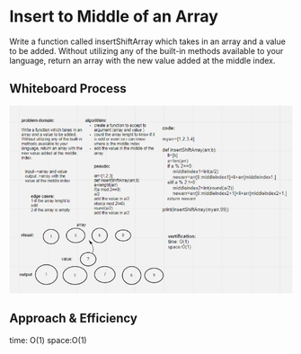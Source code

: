 # Insert to Middle of an Array

<!-- Description of the challenge -->
Write a function called insertShiftArray which takes in an array and a value to be added. Without utilizing any of the built-in methods available to your language, return an array with the new value added at the middle index.

## Whiteboard Process
<!-- Embedded whiteboard image -->
![whiteboard](../../insertShiftArray.png)

## Approach & Efficiency
<!-- What approach did you take? Discuss Why. What is the Big O space/time for this approach? -->
time: O(1)
space:O(1)
